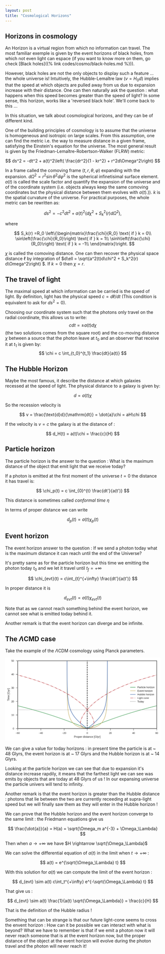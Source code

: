 ```yaml
---
layout: post
title: "Cosmological Horizons"
---
```


## Horizons in cosmology

An Horizon is a virtual region from which no information can travel. The most familiar exemple is given by the event horizons of black holes, from which not even light can espace (if you want to know more on them, go check [Black holes]({% link codes/cosmo/black-holes.md %})).

However, black holes are not the only objects to display such a feature ... the whole universe is! Intuitively, the Hubble-Lemaître law ($v = H_0d$) implies that the speed at which objects are pulled away from us due to expansion increase with their distance. One can then naturally ask the question : what happens when this speed becomes greater than the speed of light? In some sense, this horizon, works like a 'reversed black hole'. We'll come back to this ...

In this situation, we talk about cosmological horizons, and they can be of different kind.

One of the building principles of cosmology is to assume that the universe is homogeneous and isotropic on large scales. From this assumption, one can find the metric i.e. the way to measure distance in a given frame, satisfying the Einstein's equation for the universe.
The most general result is given by the Friedman-Lemaître-Robertson-Walker (FLRW) metric:

$$ 
ds^2 = -dt^2 + a(t)^2\left( \frac{dr^2}{1 - kr^2}  + r^2d\Omega^2\right) 
$$

In a frame called the comoving frame $(t,r,\theta,\varphi)$ expanding with the expansion. $d\Omega^2 = r^2\sin\theta^2 d\varphi^2$ is the spherical infinetisimal surface element. $a(t)$ is called the scale factor and quantify the expansion of the universe and of the coordinate system (i.e. objects always keep the same comoving coordinates but the physical distance between them evolves with $a(t)$.)). $k$ is the spatial curvature of the universe.
For practical purposes, the whole metric can be rewritten as:

$$ 
ds^2 = -c^2dt^2 + a(t)^2\left(d\chi^2 + S_k^2(r) d\Omega^2\right), 
$$

where

$$ 
S_k(r) =R_0 \left\{\begin{matrix}\frac{\chi}{R_0} \text{ if } k = 0\\
                 \sin\left(\frac{\chi}{R_0}\right) \text{ if } k = 1\\
                  \sinh\left(\frac{\chi}{R_0}\right) \text{ if } k = -1\\
            \end{matrix}\right. 
$$

$\chi$ is called the comoving distance. One can then recover the physical space distance $\ell$ by integration of $d\ell = \sqrt{a^2(t)d\chi^2 + S_k^2(r) d\Omega^2\right) $.
If $k=0$ then $\chi = r$. 

## The travel of light

The maximal speed at which information can be carried is the speed of light. By definition, light has the physical speed $c = d\ell/dt$ (This condition is equivalent to ask for $ds^2=0$).

Choosing our coordinate system such that the photons only travel on the radial coordinate, this allows us to write:
$$ 
cdt = \pm a(t) d\chi 
$$
(the two solutions comes from the square root) and the co-moving distance $\chi$ between a source that the photon leave at $t_0$ and an observer that receive it at $t_1$ is given by:
$$ 
\chi = c \int_{t_0}^{t_1} \frac{dt}{a(t)} 
$$

## The Hubble Horizon

Maybe the most famous, it describe the distance at which galaxies recessed at the speed of light. The physical distance to a galaxy is given by:

$$ 
d = a(t)\chi 
$$

So the recession velocity is

$$ 
v = \frac{\text{d}d}{\mathrm{dt}} = \dot{a}\chi = aH\chi
$$

If the velocity is $v = c$ the galaxy is at the distance of :

$$ 
d_H(t) = a(t)\chi = \frac{c}{H}
$$

## Particle horizon

The particle horizon is the answer to the question :  What is the maximum distance of the object that emit light that we receive today?

If a photon is emitted at the first moment of the universe $t = 0$ the distance it has travel is:

$$
\chi_p(t) = c \int_{0}^{t} \frac{dt'}{a(t')} 
$$


This distance is sometimes called *conformal time* $\eta$

In terms of proper distance we can write

$$ 
d_p(t) = a(t)\chi_p(t)
$$

## Event horizon

The event horizon answer to the question : If we send a photon today what is the maximum distance it can reach until the end of the Universe?

It's pretty same as for the particle horizon but this time we emitting the photon today $t_0$ and we let it travel until $t_f = +\infty$

$$ 
\chi_{evt}(t) = c\int_{t}^{+\infty} \frac{dt'}{a(t')} 
$$

In proper distance it is

$$
d_{evt}(t) = a(t)\chi_{evt}(t)
$$

Note that as we cannot reach something behind the event horizon, we cannot see what is emitted today behind it.

Another remark is that the event horizon can diverge and be infinite.

## The $\Lambda$CMD case 
Take the example of the $\Lambda$CDM cosmology using Planck parameters.

   ![my image](./images/LCDMhorizons.png "my image") 
  
We can give a value for today horizons : in present time the particle is at ~ 48 Glyrs, the event horizon is at ~ 17 Glyrs and the Hubble horizon is at ~ 14 Glyrs.

Looking at the particle horizon we can see that due to expansion it's distance increase rapdily, it means that the farthest light we can see was emits by objects that are today at 48 Glyrs of us ! In our expansing universe the particle univers will tend to infinity.

Another remark is that the event horizon is greater than the Hubble distance : photons that lie between the two are currently receeding at supra-light speed but we will finally saw them as they will enter in the Hubble horizon ! 

We can prove that the Hubble horizon and the event horizon converge to the same limit :
the Friedmann equations give us 

$$
\frac{\dot{a}}{a} = H(a) = \sqrt{\Omega_m a^{-3} + \Omega_\Lambda}
$$

Then when $a \rightarrow +\infty$ we have $H \rightarrow \sqrt{\Omega_\Lambda}$

We can solve the differential equation of $a(t)$ in the limit when $t \rightarrow +\infty$ :

$$
a(t) = e^{\sqrt{\Omega_\Lambda} t}
$$

With this solution for $a(t)$ we can compute the limit of the event horizon :

$$
d_{evt} \sim a(t) c\int_t^{+\infty} e^{-\sqrt{\Omega_\Lambda} t}
$$

That give us :

$$ 
d_{evt} \sim a(t) \frac{1}{a(t) \sqrt{\Omega_\Lambda}} = \frac{c}{H} 
$$

That is the definition of the Hubble radius !


Something that can be strange is that our future light-cone seems to cross the envent horizon : How can it be possible we can interact with what is beyond? What we have to remember is that if we emit a photon now it will never reach someone that is at the event horizon now, but the proper distance of the object at the event horizon will evolve during the photon travel and the photon will never reach it!
